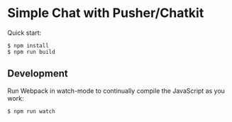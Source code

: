 # Simple Chat with Pusher/Chatkit

Quick start:

```
$ npm install
$ npm run build
````

## Development

Run Webpack in watch-mode to continually compile the JavaScript as you work:

```
$ npm run watch
```
